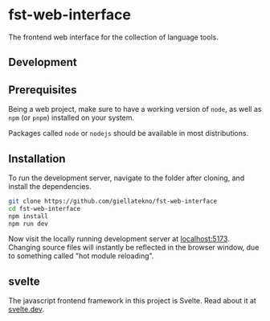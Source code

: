 # fst-web-interface

The frontend web interface for the collection of language tools.

## Development

## Prerequisites

Being a web project, make sure to have a working version of `node`, as
well as `npm` (or `pnpm`) installed on your system.

Packages called `node` or `nodejs` should be available in most
distributions.

## Installation

To run the development server, navigate to the folder after cloning,
and install the dependencies.

```bash
git clone https://github.com/giellatekno/fst-web-interface
cd fst-web-interface
npm install
npm run dev
```

Now visit the locally running development server at [localhost:5173](http://localhost:5173).
Changing source files will instantly be reflected in the browser window, due to
something called "hot module reloading".

## svelte

The javascript frontend framework in this project is Svelte.
Read about it at [svelte.dev](https://svelte.dev/).
